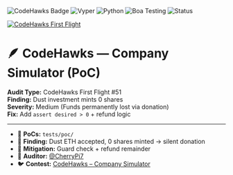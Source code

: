
  <img src="https://img.shields.io/badge/CodeHawks-First_Flight_51-8A2BE2?style=for-the-badge&logo=hawk&logoColor=white" alt="CodeHawks Badge"/>
  <img src="https://img.shields.io/badge/Vyper-1.4.0-4B8BBE?style=for-the-badge&logo=ethereum&logoColor=white" alt="Vyper"/>
  <img src="https://img.shields.io/badge/Python-3.10+-3776AB?style=for-the-badge&logo=python&logoColor=white" alt="Python"/>
  <img src="https://img.shields.io/badge/Boa-Testing_Framework-FFB000?style=for-the-badge&logo=pytest&logoColor=white" alt="Boa Testing"/>
  <img src="https://img.shields.io/badge/Status-Verified_Secure-2ecc71?style=for-the-badge&logo=shield&logoColor=white" alt="Status"/>
</p>

[![CodeHawks First Flight](https://img.shields.io/badge/CodeHawks-First_Flight_51-8A2BE2?style=for-the-badge&logo=hawk&logoColor=white)](https://codehawks.cyfrin.io/)

# 🪶 CodeHawks — Company Simulator (PoC)

**Audit Type:** CodeHawks First Flight #51  
**Finding:** Dust investment mints 0 shares  
**Severity:** Medium (Funds permanently lost via donation)  
**Fix:** Add `assert desired > 0` + refund logic  

---

- 📂 **PoCs:** `tests/poc/`  
- 🧩 **Finding:** Dust ETH accepted, 0 shares minted → silent donation  
- 🧠 **Mitigation:** Guard check + refund remainder  
- 📜 **Auditor:** [@CherryPi7](https://github.com/CherryPi7)
- 🐦 **Contest:** [CodeHawks – Company Simulator](https://codehawks.cyfrin.io/c/first-flight-51)

